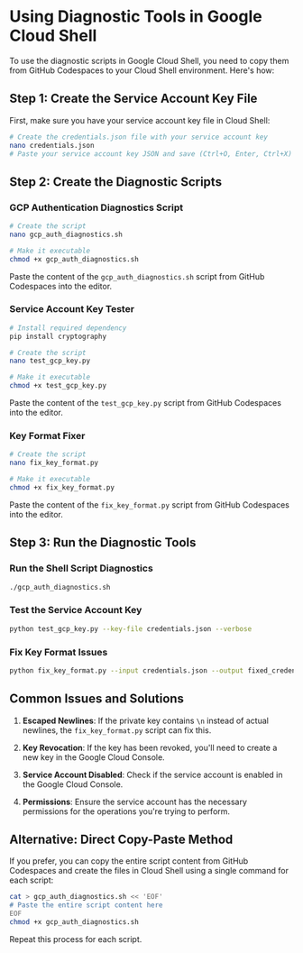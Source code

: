 # Using Diagnostic Tools in Google Cloud Shell

To use the diagnostic scripts in Google Cloud Shell, you need to copy them from GitHub Codespaces to your Cloud Shell environment. Here's how:

## Step 1: Create the Service Account Key File

First, make sure you have your service account key file in Cloud Shell:

```bash
# Create the credentials.json file with your service account key
nano credentials.json
# Paste your service account key JSON and save (Ctrl+O, Enter, Ctrl+X)
```

## Step 2: Create the Diagnostic Scripts

### GCP Authentication Diagnostics Script

```bash
# Create the script
nano gcp_auth_diagnostics.sh

# Make it executable
chmod +x gcp_auth_diagnostics.sh
```

Paste the content of the `gcp_auth_diagnostics.sh` script from GitHub Codespaces into the editor.

### Service Account Key Tester

```bash
# Install required dependency
pip install cryptography

# Create the script
nano test_gcp_key.py

# Make it executable
chmod +x test_gcp_key.py
```

Paste the content of the `test_gcp_key.py` script from GitHub Codespaces into the editor.

### Key Format Fixer

```bash
# Create the script
nano fix_key_format.py

# Make it executable
chmod +x fix_key_format.py
```

Paste the content of the `fix_key_format.py` script from GitHub Codespaces into the editor.

## Step 3: Run the Diagnostic Tools

### Run the Shell Script Diagnostics

```bash
./gcp_auth_diagnostics.sh
```

### Test the Service Account Key

```bash
python test_gcp_key.py --key-file credentials.json --verbose
```

### Fix Key Format Issues

```bash
python fix_key_format.py --input credentials.json --output fixed_credentials.json
```

## Common Issues and Solutions

1. **Escaped Newlines**: If the private key contains `\n` instead of actual newlines, the `fix_key_format.py` script can fix this.

2. **Key Revocation**: If the key has been revoked, you'll need to create a new key in the Google Cloud Console.

3. **Service Account Disabled**: Check if the service account is enabled in the Google Cloud Console.

4. **Permissions**: Ensure the service account has the necessary permissions for the operations you're trying to perform.

## Alternative: Direct Copy-Paste Method

If you prefer, you can copy the entire script content from GitHub Codespaces and create the files in Cloud Shell using a single command for each script:

```bash
cat > gcp_auth_diagnostics.sh << 'EOF'
# Paste the entire script content here
EOF
chmod +x gcp_auth_diagnostics.sh
```

Repeat this process for each script.